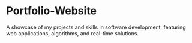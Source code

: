 # Portfolio-Website
A showcase of my projects and skills in software development, featuring web applications, algorithms, and real-time solutions.
